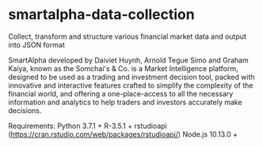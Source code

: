 # smartalpha-data-collection
Collect, transform and structure various financial market data and output into JSON format

SmartAlpha developed by Daiviet Huynh, Arnold Tegue Simo and Graham Kaiya, known as the Somchai's & Co. is a Market Intelligence platform, designed to be used as a trading and investment decision tool, packed with innovative and interactive features ​crafted to simplify the complexity of the financial world, and offering a one-place-access to all the necessary information and analytics to help traders and investors accurately make decisions.

Requirements:
Python 3.7.1 +
R-3.5.1 +
rstudioapi (https://cran.rstudio.com/web/packages/rstudioapi/)
Node.js 10.13.0 +
